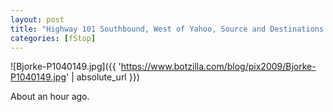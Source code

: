 ```yaml
---
layout: post
title: "Highway 101 Southbound, West of Yahoo, Source and Destinations Unknown, ~45MPH"
categories: [fStop]
---
```



![Bjorke-P1040149.jpg]({{ 'https://www.botzilla.com/blog/pix2009/Bjorke-P1040149.jpg' | absolute_url }})


About an hour ago.
